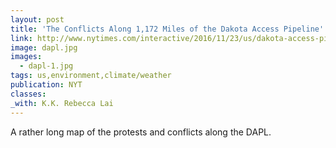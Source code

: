 ```yaml
---
layout: post
title: 'The Conflicts Along 1,172 Miles of the Dakota Access Pipeline'
link: http://www.nytimes.com/interactive/2016/11/23/us/dakota-access-pipeline-protest-map.html
image: dapl.jpg
images:
  - dapl-1.jpg
tags: us,environment,climate/weather
publication: NYT
classes:
_with: K.K. Rebecca Lai
---
```


A rather long map of the protests and conflicts along the DAPL.
